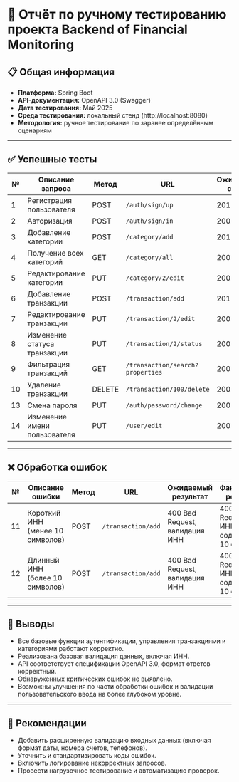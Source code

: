 # 🧪 Отчёт по ручному тестированию проекта Backend of Financial Monitoring

## 📋 Общая информация

- **Платформа:** Spring Boot
- **API-документация:** OpenAPI 3.0 (Swagger)
- **Дата тестирования:** Май 2025
- **Среда тестирования:** локальный стенд (http://localhost:8080)
- **Методология:** ручное тестирование по заранее определённым сценариям

---

## ✅ Успешные тесты

| №  | Описание запроса                     | Метод | URL                                           | Ожидаемый статус | Фактический статус |
|----|--------------------------------------|--------|-----------------------------------------------|------------------|---------------------|
| 1  | Регистрация пользователя             | POST   | `/auth/sign/up`                               | 201 Created      | 201 Created         |
| 2  | Авторизация                          | POST   | `/auth/sign/in`                               | 200 OK           | 200 OK              |
| 3  | Добавление категории                 | POST   | `/category/add`                               | 201 Created      | 201 Created         |
| 4  | Получение всех категорий             | GET    | `/category/all`                               | 200 OK           | 200 OK              |
| 5  | Редактирование категории             | PUT    | `/category/2/edit`                            | 200 OK           | 200 OK              |
| 6  | Добавление транзакции                | POST   | `/transaction/add`                            | 201 Created      | 201 Created         |
| 7  | Редактирование транзакции            | PUT    | `/transaction/2/edit`                         | 200 OK           | 200 OK              |
| 8  | Изменение статуса транзакции         | PUT    | `/transaction/2/status`                       | 200 OK           | 200 OK              |
| 9  | Фильтрация транзакций                | GET    | `/transaction/search?properties`              | 200 OK           | 200 OK              |
| 10 | Удаление транзакции                  | DELETE | `/transaction/100/delete`                     | 200 OK           | 200 OK              |
| 13 | Смена пароля                         | PUT    | `/auth/password/change`                       | 200 OK           | 200 OK              |
| 14 | Изменение имени пользователя         | PUT    | `/user/edit`                                  | 200 OK           | 200 OK              |

---

## ❌ Обработка ошибок

| №  | Описание ошибки                      | Метод | URL                      | Ожидаемый результат                    | Фактический результат                  |
|----|--------------------------------------|--------|--------------------------|----------------------------------------|----------------------------------------|
| 11 | Короткий ИНН (менее 10 символов)     | POST   | `/transaction/add`       | 400 Bad Request, валидация ИНН         | 400 Bad Request — ИНН должен содержать 10 символов |
| 12 | Длинный ИНН (более 10 символов)      | POST   | `/transaction/add`       | 400 Bad Request, валидация ИНН         | 400 Bad Request — ИНН должен содержать 10 символов |

---

## 💬 Выводы

- Все базовые функции аутентификации, управления транзакциями и категориями работают корректно.
- Реализована базовая валидация данных, включая ИНН.
- API соответствует спецификации OpenAPI 3.0, формат ответов корректный.
- Обнаруженных критических ошибок не выявлено.
- Возможны улучшения по части обработки ошибок и валидации пользовательского ввода на более глубоком уровне.

---

## 📌 Рекомендации

- Добавить расширенную валидацию входных данных (включая формат даты, номера счетов, телефонов).
- Уточнить и стандартизировать коды ошибок.
- Включить логирование некорректных запросов.
- Провести нагрузочное тестирование и автоматизацию проверок.


